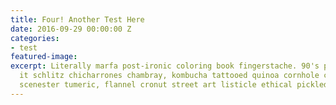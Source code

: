 ```yaml
---
title: Four! Another Test Here
date: 2016-09-29 00:00:00 Z
categories:
- test
featured-image: 
excerpt: Literally marfa post-ironic coloring book fingerstache. 90's put a bird on
  it schlitz chicharrones chambray, kombucha tattooed quinoa cornhole cray. Vice vegan
  scenester tumeric, flannel cronut street art listicle ethical pickled retro mlkshk.
---
```


